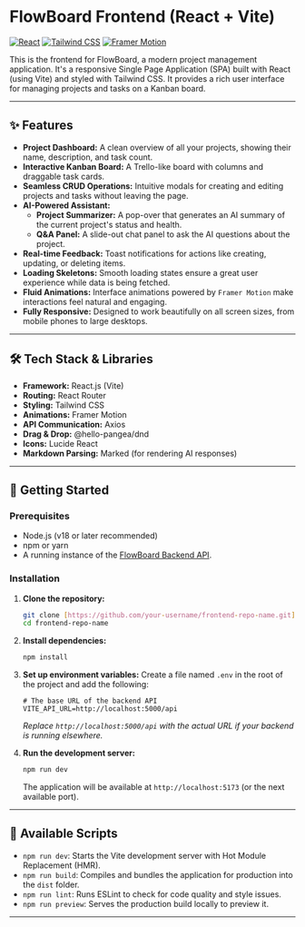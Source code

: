 # FlowBoard Frontend (React + Vite)

[![React](https://img.shields.io/badge/React-Vite-blue?style=for-the-badge&logo=react)](https://reactjs.org/)
[![Tailwind CSS](https://img.shields.io/badge/Tailwind-CSS-38B2AC?style=for-the-badge&logo=tailwind-css)](https://tailwindcss.com/)
[![Framer Motion](https://img.shields.io/badge/Framer-Motion-black?style=for-the-badge&logo=framer)](https://www.framer.com/motion/)

This is the frontend for FlowBoard, a modern project management application. It's a responsive Single Page Application (SPA) built with React (using Vite) and styled with Tailwind CSS. It provides a rich user interface for managing projects and tasks on a Kanban board.


---

## ✨ Features

- **Project Dashboard:** A clean overview of all your projects, showing their name, description, and task count.
- **Interactive Kanban Board:** A Trello-like board with columns and draggable task cards.
- **Seamless CRUD Operations:** Intuitive modals for creating and editing projects and tasks without leaving the page.
- **AI-Powered Assistant:**
    - **Project Summarizer:** A pop-over that generates an AI summary of the current project's status and health.
    - **Q&A Panel:** A slide-out chat panel to ask the AI questions about the project.
- **Real-time Feedback:** Toast notifications for actions like creating, updating, or deleting items.
- **Loading Skeletons:** Smooth loading states ensure a great user experience while data is being fetched.
- **Fluid Animations:** Interface animations powered by `Framer Motion` make interactions feel natural and engaging.
- **Fully Responsive:** Designed to work beautifully on all screen sizes, from mobile phones to large desktops.

---

## 🛠️ Tech Stack & Libraries

- **Framework:** React.js (Vite)
- **Routing:** React Router
- **Styling:** Tailwind CSS
- **Animations:** Framer Motion
- **API Communication:** Axios
- **Drag & Drop:** @hello-pangea/dnd
- **Icons:** Lucide React
- **Markdown Parsing:** Marked (for rendering AI responses)

---

## 🚀 Getting Started

### Prerequisites

- Node.js (v18 or later recommended)
- npm or yarn
- A running instance of the [FlowBoard Backend API](https://github.com/your-username/backend-repo-link).

### Installation

1.  **Clone the repository:**
    ```bash
    git clone [https://github.com/your-username/frontend-repo-name.git](https://github.com/your-username/frontend-repo-name.git)
    cd frontend-repo-name
    ```

2.  **Install dependencies:**
    ```bash
    npm install
    ```

3.  **Set up environment variables:**
    Create a file named `.env` in the root of the project and add the following:
    ```env
    # The base URL of the backend API
    VITE_API_URL=http://localhost:5000/api
    ```
    *Replace `http://localhost:5000/api` with the actual URL if your backend is running elsewhere.*

4.  **Run the development server:**
    ```bash
    npm run dev
    ```
    The application will be available at `http://localhost:5173` (or the next available port).

---

## 📜 Available Scripts

- `npm run dev`: Starts the Vite development server with Hot Module Replacement (HMR).
- `npm run build`: Compiles and bundles the application for production into the `dist` folder.
- `npm run lint`: Runs ESLint to check for code quality and style issues.
- `npm run preview`: Serves the production build locally to preview it.

---